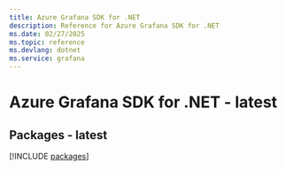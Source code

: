 ```yaml
---
title: Azure Grafana SDK for .NET
description: Reference for Azure Grafana SDK for .NET
ms.date: 02/27/2025
ms.topic: reference
ms.devlang: dotnet
ms.service: grafana
---
```

# Azure Grafana SDK for .NET - latest
## Packages - latest
[!INCLUDE [packages](grafana-index.md)]